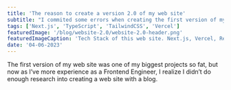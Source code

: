 ```yaml
---
title: 'The reason to create a version 2.0 of my web site'
subtitle: "I commited some errors when creating the first version of my web site, here I'll share what I've learned"
tags: ['Next.js', 'TypeScript', 'TailwindCSS', 'Vercel']
featuredImage: '/blog/website-2.0/website-2.0-header.png'
featuredImageCaption: 'Tech Stack of this web site. Next.js, Vercel, React.js, TypeScript and TailwindCSS'
date: '04-06-2023'
---
```


The first version of my web site was one of my biggest projects so fat, but now as I’ve more experience as a Frontend Engineer, I realize I didn’t do enough research into creating a web site with a blog.
